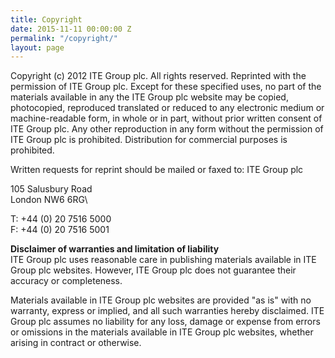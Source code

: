 ```yaml
---
title: Copyright
date: 2015-11-11 00:00:00 Z
permalink: "/copyright/"
layout: page
---
```


Copyright (c) 2012 ITE Group plc. All rights reserved. Reprinted with the permission of ITE Group plc. Except for these specified uses, no part of the materials available in any the ITE Group plc website may be copied, photocopied, reproduced translated or reduced to any electronic medium or machine-readable form, in whole or in part, without prior written consent of ITE Group plc. Any other reproduction in any form without the permission of ITE Group plc is prohibited. Distribution for commercial purposes is prohibited.

Written requests for reprint should be mailed or faxed to: ITE Group plc

105 Salusbury Road\
 London NW6 6RG\

T: \+44 (0) 20 7516 5000\
 F: \+44 (0) 20 7516 5001

**Disclaimer of warranties and limitation of liability**\
 ITE Group plc uses reasonable care in publishing materials available in ITE Group plc websites. However, ITE Group plc does not guarantee their accuracy or completeness.

Materials available in ITE Group plc websites are provided "as is" with no warranty, express or implied, and all such warranties hereby disclaimed. ITE Group plc assumes no liability for any loss, damage or expense from errors or omissions in the materials available in ITE Group plc websites, whether arising in contract or otherwise.